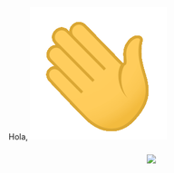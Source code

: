 <p align="left">Hola, <img src="https://raw.githubusercontent.com/ABSphreak/ABSphreak/master/gifs/Hi.gif" /></p>

###

<div align="center">
  <img height="" src="https://images.pexels.com/photos/577585/pexels-photo-577585.jpeg?auto=compress&cs=tinysrgb&w=1260&h=750&dpr=1"  />
</div>

###
